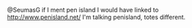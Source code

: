@SeumasG if I ment pen island I would have linked to http://www.penisland.net/ I'm talking penisland, totes different.